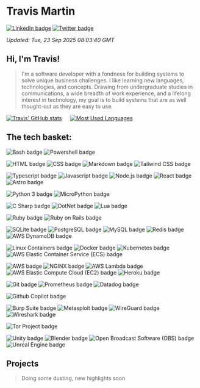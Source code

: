 <!-- template into which dynamic content is loaded before being written to README.md -->

<!-- banner -->
# Travis Martin

<!-- links -->
[![LinkedIn badge](https://img.shields.io/badge/LinkedIn-Profile-informational?style=flat&logo=linkedin&logoColor=white&color=0D76A8)](https://www.linkedin.com/in/travisemartin/)
[![Twitter badge](https://img.shields.io/badge/Twitter-Profile-informational?style=flat&logo=twitter&logoColor=white&color=1CA2F1)](https://twitter.com/lincolnfleet)

<!-- meta -->
_Updated: Tue, 23 Sep 2025 08:03:40 GMT_

<!-- summary -->
## Hi, I'm Travis!
> I'm a software developer with a fondness for building systems to solve unique business challenges. I like learning new languages, technologies, and concepts. Drawing from undergraduate studies in communications, a wide breadth of work experience, and a lifelong interest in technology, my goal is to build systems that are as well thought-out as they are easy to use.

[![Travis' GitHub stats](https://github-readme-stats.vercel.app/api?username=lincolnfleet&show_icons=true&count_private=true&theme=tokyonight)](https://github.com/lincolnfleet/github-readme-stats)
&emsp;
[![Most Used Languages](https://github-readme-stats.vercel.app/api/top-langs/?username=lincolnfleet&layout=compact)](https://github.com/lincolnfleet/github-readme-stats)

## The tech basket: 
<!-- BADGE SOURCE => https://simpleicons.org -->
<!-- BADGE TEMPLATE => ![___display name___ badge](https://img.shields.io/badge/-___display name, url encoded___-informational?style=for-the-badge&color=black&logo=___simpleicons.org id___&logoColor=___hex/rgb(a)___) -->

<!-- shell -->
![Bash badge](https://img.shields.io/badge/-Bash-informational?style=for-the-badge&color=black&logo=gnubash&logoColor=4EAA25)
![Powershell badge](https://img.shields.io/badge/-Powershell-informational?style=for-the-badge&color=black&logo=gitforwindows&logoColor=80B3FF)

<!-- presentational -->
![HTML badge](https://img.shields.io/badge/-HTML-informational?style=for-the-badge&color=black&logo=html5&logoColor=E34F26)
![CSS badge](https://img.shields.io/badge/-CSS-informational?style=for-the-badge&color=black&logo=css3&logoColor=1572B6)
![Markdown badge](https://img.shields.io/badge/-Markdown-informational?style=for-the-badge&color=black&logo=markdown)
![Tailwind CSS badge](https://img.shields.io/badge/-Tailwind%20CSS-informational?style=for-the-badge&color=black&logo=tailwindcss&logoColor=06B6D4)

<!-- ecmascript stack -->
![Typescript badge](https://img.shields.io/badge/-Typescript-informational?style=for-the-badge&color=black&logo=typescript)
![Javascript badge](https://img.shields.io/badge/-Javascript-informational?style=for-the-badge&color=black&logo=javascript)
![Node.js badge](https://img.shields.io/badge/-Node.js-informational?style=for-the-badge&color=black&logo=nodedotjs&logoColor=5FA04E)
![React badge](https://img.shields.io/badge/-React-informational?style=for-the-badge&color=black&logo=react)
![Astro badge](https://img.shields.io/badge/-Astro-informational?style=for-the-badge&color=black&logo=astro&logoColor=BC52EE)
<!-- on hold => ![AssemblyScript badge](https://img.shields.io/badge/-AssemblyScript-informational?style=for-the-badge&color=black&logo=assemblyscript&logoColor=007AAC) -->

<!-- python stack -->
![Python 3 badge](https://img.shields.io/badge/-Python%203-informational?style=for-the-badge&color=black&logo=python&logoColor=3776AB)
![MicroPython badge](https://img.shields.io/badge/-MicroPython-informational?style=for-the-badge&color=black&logo=micropython&logoColor=2B2728)
<!-- on hold => ![PyTorch badge](https://img.shields.io/badge/-PyTorch-informational?style=for-the-badge&color=black&logo=pytorch&logoColor=EE4C2C) -->

<!-- c stack -->
![C Sharp badge](https://img.shields.io/badge/-C%23-informational?style=for-the-badge&color=black&logo=sharp)
![DotNet badge](https://img.shields.io/badge/-DotNET-informational?style=for-the-badge&color=black&logo=dotnet&logoColor=512BD4)
![Lua badge](https://img.shields.io/badge/-Lua-informational?style=for-the-badge&color=black&logo=lua&logoColor=2C2D72)

<!-- ruby stack -->
![Ruby badge](https://img.shields.io/badge/-Ruby-informational?style=for-the-badge&color=black&logo=ruby&logoColor=CC342D)
![Ruby on Rails badge](https://img.shields.io/badge/-Ruby%20on%20Rails-informational?style=for-the-badge&color=black&logo=rubyonrails&logoColor=D30001)

<!-- storage tech -->
![SQLite badge](https://img.shields.io/badge/-SQLite-informational?style=for-the-badge&color=black&logo=sqlite&logoColor=003B57)
![PostgreSQL badge](https://img.shields.io/badge/-PostgreSQL-informational?style=for-the-badge&color=black&logo=postgresql)
![MySQL badge](https://img.shields.io/badge/-MySQL-informational?style=for-the-badge&color=black&logo=mysql)
![Redis badge](https://img.shields.io/badge/-Redis-informational?style=for-the-badge&color=black&logo=redis)
![AWS DynamoDB badge](https://img.shields.io/badge/-DynamoDB-informational?style=for-the-badge&color=black&logo=amazondynamodb&logoColor=4053D6)

<!-- container tech -->
![Linux Containers badge](https://img.shields.io/badge/-LXC-informational?style=for-the-badge&color=black&logo=linuxcontainers&logoColor=333333)
![Docker badge](https://img.shields.io/badge/-Docker-informational?style=for-the-badge&color=black&logo=docker&logoColor=2496ED)
![Kubernetes badge](https://img.shields.io/badge/-Kubernetes-informational?style=for-the-badge&color=black&logo=kubernetes&logoColor=326CE5)
![AWS Elastic Container Service (ECS) badge](https://img.shields.io/badge/-AWS%20ECS-informational?style=for-the-badge&color=black&logo=amazonecs&logoColor=FF9900)

<!-- cloud tech -->
![AWS badge](https://img.shields.io/badge/-AWS-informational?style=for-the-badge&color=black&logo=amazonwebservices&logoColor=232F3E)
![NGINX badge](https://img.shields.io/badge/-NGINX-informational?style=for-the-badge&color=black&logo=nginx&logoColor=009639)
![AWS Lambda badge](https://img.shields.io/badge/-AWS%20Lambda-informational?style=for-the-badge&color=black&logo=awslambda&logoColor=FF9900)
![AWS Elastic Compute Cloud (EC2) badge](https://img.shields.io/badge/-AWS%20EC2-informational?style=for-the-badge&color=black&logo=amazonec2&logoColor=FF9900)
![Heroku badge](https://img.shields.io/badge/-Heroku-informational?style=for-the-badge&color=black&logo=heroku&logoColor=430098)

<!-- devops, ci cd -->
![Git badge](https://img.shields.io/badge/-Git-informational?style=for-the-badge&color=black&logo=git&logoColor=FCC624)
![Prometheus badge](https://img.shields.io/badge/-Prometheus-informational?style=for-the-badge&color=black&logo=prometheus&logoColor=E6522C)
![Datadog badge](https://img.shields.io/badge/-Datadog-informational?style=for-the-badge&color=black&logo=datadog&logoColor=632CA6)

<!-- ai workspace -->
![Github Copilot badge](https://img.shields.io/badge/-Github%20Copilot-informational?style=for-the-badge&color=black&logo=githubcopilot)

<!-- security -->
![Burp Suite badge](https://img.shields.io/badge/-Burp%20Suite-informational?style=for-the-badge&color=black&logo=burpsuite&logoColor=FF6633)
![Metasploit badge](https://img.shields.io/badge/-Metasploit-informational?style=for-the-badge&color=black&logo=metasploit&logoColor=2596CD)
![WireGuard badge](https://img.shields.io/badge/-WireGuard-informational?style=for-the-badge&color=black&logo=wireguard&logoColor=88171A)
![Wireshark badge](https://img.shields.io/badge/-Wireshark-informational?style=for-the-badge&color=black&logo=wireshark&logoColor=1679A7)

<!-- data privacy, web3 -->
![Tor Project badge](https://img.shields.io/badge/-Tor-informational?style=for-the-badge&color=black&logo=torproject&logoColor=7D4698)

<!-- game dev, 3d rendering -->
![Unity badge](https://img.shields.io/badge/-Unity-informational?style=for-the-badge&color=black&logo=unity&logoColor=FFFFFF)
![Blender badge](https://img.shields.io/badge/-Blender-informational?style=for-the-badge&color=black&logo=blender&logoColor=E87D0D)
![Open Broadcast Software (OBS) badge](https://img.shields.io/badge/-OBS-informational?style=for-the-badge&color=black&logo=obsstudio&logoColor=302E31)
![Unreal Engine badge](https://img.shields.io/badge/-Unreal%20Engine-informational?style=for-the-badge&color=black&logo=unrealengine&logoColor=0E1128)


<!-- projects -->
## Projects
<!-- PROJECT TEMPLATE => <a href="https://github.com/lincolnfleet/___repo name___">
	<img src="https://github-readme-stats.vercel.app/api/pin/?username=lincolnfleet&___repo name___=[___repo name___]">
 </a> -->
> Doing some dusting, new highlights soon
<!-- <a href="https://github.com/lincolnfleet/barista_bot">
	<img src="https://github-readme-stats.vercel.app/api/pin/?username=lincolnfleet&_repo_=barista_bot">
</a> -->

<!-- auto added testimonials with word filter? -->
<!-- example dev env, personal OPs -->

